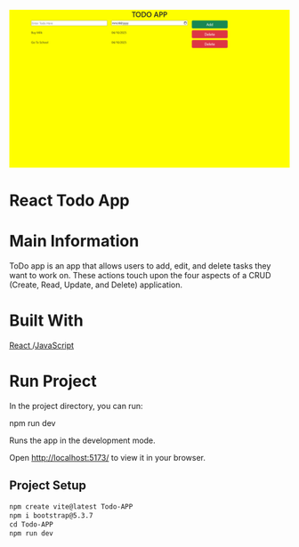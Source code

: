 <img src="./src/assets/App Image.png"></img>
# React Todo App 

# Main Information
<p>ToDo app is an app that allows users to add, edit, and delete tasks they want to work on. These actions touch upon the four aspects of a CRUD (Create, Read, Update, and Delete) application.</p>

# Built With

<a href = "https://react.dev/"> React </a>/<a href = "https://www.w3schools.com/js/">JavaScript</a>

# Run Project
<p>In the project directory, you can run:</p>
npm run dev
<p>Runs the app in the development mode.</p>
<p>Open <a href="http://localhost:5173/">http://localhost:5173/</a> to view it in your browser.</p>

## Project Setup

```
npm create vite@latest Todo-APP
npm i bootstrap@5.3.7
cd Todo-APP
npm run dev
